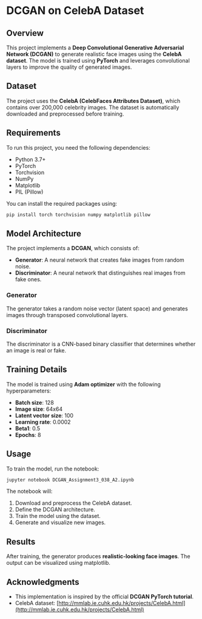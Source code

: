 # DCGAN on CelebA Dataset

## Overview
This project implements a **Deep Convolutional Generative Adversarial Network (DCGAN)** to generate realistic face images using the **CelebA dataset**. The model is trained using **PyTorch** and leverages convolutional layers to improve the quality of generated images.

## Dataset
The project uses the **CelebA (CelebFaces Attributes Dataset)**, which contains over 200,000 celebrity images. The dataset is automatically downloaded and preprocessed before training.

## Requirements
To run this project, you need the following dependencies:

- Python 3.7+
- PyTorch
- Torchvision
- NumPy
- Matplotlib
- PIL (Pillow)

You can install the required packages using:

```bash
pip install torch torchvision numpy matplotlib pillow
```

## Model Architecture
The project implements a **DCGAN**, which consists of:

- **Generator**: A neural network that creates fake images from random noise.
- **Discriminator**: A neural network that distinguishes real images from fake ones.

### Generator
The generator takes a random noise vector (latent space) and generates images through transposed convolutional layers.

### Discriminator
The discriminator is a CNN-based binary classifier that determines whether an image is real or fake.

## Training Details
The model is trained using **Adam optimizer** with the following hyperparameters:

- **Batch size**: 128
- **Image size**: 64x64
- **Latent vector size**: 100
- **Learning rate**: 0.0002
- **Beta1**: 0.5
- **Epochs**: 8

## Usage
To train the model, run the notebook:

```bash
jupyter notebook DCGAN_Assignment3_038_A2.ipynb
```

The notebook will:
1. Download and preprocess the CelebA dataset.
2. Define the DCGAN architecture.
3. Train the model using the dataset.
4. Generate and visualize new images.

## Results
After training, the generator produces **realistic-looking face images**. The output can be visualized using matplotlib.

## Acknowledgments
- This implementation is inspired by the official **DCGAN PyTorch tutorial**.
- CelebA dataset: [http://mmlab.ie.cuhk.edu.hk/projects/CelebA.html](http://mmlab.ie.cuhk.edu.hk/projects/CelebA.html)



